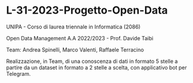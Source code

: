# L-31-2023-Progetto-Open-Data

UNIPA - Corso di laurea triennale in Informatica (2086)

Open Data Management A.A 2022/2023 - Prof. Davide Taibi

Team: Andrea Spinelli, Marco Valenti, Raffaele Terracino

Realizzazione, in Team, di una conoscenza di dati in formato 5 stelle a partire da un dataset in formato a 2 stelle a scelta, con applicativo bot per Telegram.
